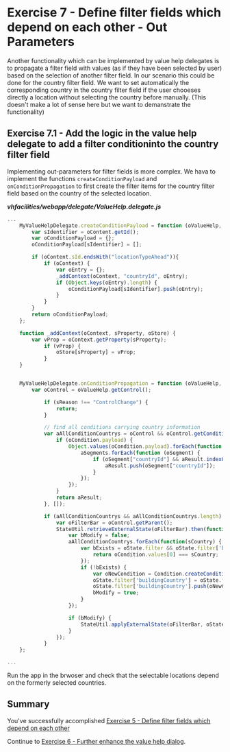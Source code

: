 # Exercise 7 - Define filter fields which depend on each other - Out Parameters

Another functionality which can be implemented by value help delegates is to propagate a filter field with values (as if they have been selected by user) based on the selection of another filter field. In our scenario this could be done for the country filter field. We want to set automatically the corresponding country in the country filter field if the user chooeses directly a location without selecting the country before manually. (This doesn't make a lot of sense here but we want to demanstrate the functionality)

## Exercise 7.1 - Add the logic in the value help delegate to add a filter conditioninto the country filter field

Implementing out-parameters for filter fields is more complex. We hava to implement the functions `createConditionPayload` and `onConditionPropagation` to first create the filter items for the country filter field based on the country of the selected location. 

***vhfacilities/webapp/delegate/ValueHelp.delegate.js***

```javascript
...
	MyValueHelpDelegate.createConditionPayload = function (oValueHelp, oContent, aValues, oContext) {
		var sIdentifier = oContent.getId();
		var oConditionPayload = {};
		oConditionPayload[sIdentifier] = [];

		if (oContent.sId.endsWith("locationTypeAhead")){
			if (oContext) {
				var oEntry = {};
				_addContext(oContext, "countryId", oEntry);
				if (Object.keys(oEntry).length) {
					oConditionPayload[sIdentifier].push(oEntry);
				}
			}
		}
		return oConditionPayload;
	};

    function _addContext(oContext, sProperty, oStore) {
		var vProp = oContext.getProperty(sProperty);
			if (vProp) {
				oStore[sProperty] = vProp;
			}
	}


	MyValueHelpDelegate.onConditionPropagation = function (oValueHelp, sReason, oConfig) {
		var oControl = oValueHelp.getControl();

			if (sReason !== "ControlChange") {
				return;
			}

			// find all conditions carrying country information
			var aAllConditionCountrys = oControl && oControl.getConditions().reduce(function (aResult, oCondition) {
				if (oCondition.payload) {
					Object.values(oCondition.payload).forEach(function (aSegments) {
						aSegments.forEach(function (oSegment) {
							if (oSegment["countryId"] && aResult.indexOf(oSegment["countryId"]) === -1) {
								aResult.push(oSegment["countryId"]);
							}
						});
					});
				}
				return aResult;
			}, []);

			if (aAllConditionCountrys && aAllConditionCountrys.length) {
				var oFilterBar = oControl.getParent();
				StateUtil.retrieveExternalState(oFilterBar).then(function (oState) {
					var bModify = false;
					aAllConditionCountrys.forEach(function(sCountry) {
						var bExists = oState.filter && oState.filter['buildingCountry'] && oState.filter['buildingCountry'].find(function (oCondition) {
							return oCondition.values[0] === sCountry;
						});
						if (!bExists) {
							var oNewCondition = Condition.createCondition("EQ", [sCountry], undefined, undefined, ConditionValidated.Validated);
							oState.filter['buildingCountry'] = oState.filter && oState.filter['buildingCountry'] || [];
							oState.filter['buildingCountry'].push(oNewCondition);
							bModify = true;
						}
					});

					if (bModify) {
						StateUtil.applyExternalState(oFilterBar, oState);
					}
				});
			}
	};

...
```

Run the app in the brwoser and check that the selectable locations depend on the formerly selected countries.


## Summary

You've successfully accomplished [Exercise 5 - Define filter fields which depend on each other](#exercise-5---define-filter-fields-which-depend-on-each-other)

Continue to [Exercise 6 - Further enhance the value help dialog](../ex6/README.md).
